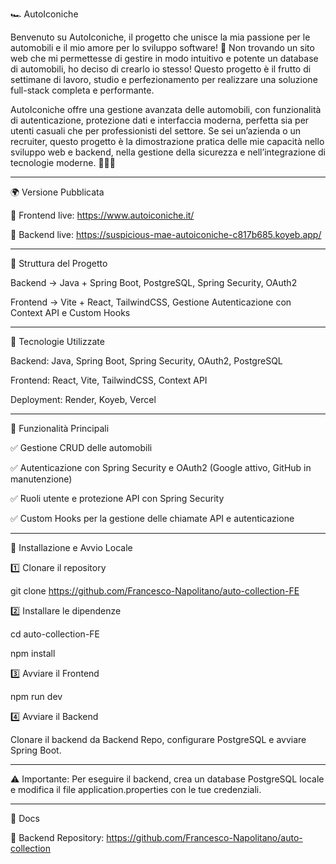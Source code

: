 🏎️ AutoIconiche

Benvenuto su AutoIconiche, il progetto che unisce la mia passione per le automobili e il mio amore per lo sviluppo software! 🚀 Non trovando un sito web che mi permettesse di gestire in modo intuitivo e potente un database di automobili, ho deciso di crearlo io stesso! Questo progetto è il frutto di settimane di lavoro, studio e perfezionamento per realizzare una soluzione full-stack completa e performante.

AutoIconiche offre una gestione avanzata delle automobili, con funzionalità di autenticazione, protezione dati e interfaccia moderna, perfetta sia per utenti casuali che per professionisti del settore. Se sei un’azienda o un recruiter, questo progetto è la dimostrazione pratica delle mie capacità nello sviluppo web e backend, nella gestione della sicurezza e nell’integrazione di tecnologie moderne. 👨🏻‍💻

---

🌍 Versione Pubblicata

🔗 Frontend live: https://www.autoiconiche.it/

🔗 Backend live: https://suspicious-mae-autoiconiche-c817b685.koyeb.app/

---

📂 Struttura del Progetto

Backend → Java + Spring Boot, PostgreSQL, Spring Security, OAuth2

Frontend → Vite + React, TailwindCSS, Gestione Autenticazione con Context API e Custom Hooks

---

🚀 Tecnologie Utilizzate

Backend: Java, Spring Boot, Spring Security, OAuth2, PostgreSQL

Frontend: React, Vite, TailwindCSS, Context API

Deployment: Render, Koyeb, Vercel

---

🔑 Funzionalità Principali

✅ Gestione CRUD delle automobili

✅ Autenticazione con Spring Security e OAuth2 (Google attivo, GitHub in manutenzione)

✅ Ruoli utente e protezione API con Spring Security

✅ Custom Hooks per la gestione delle chiamate API e autenticazione

---

🔧 Installazione e Avvio Locale

1️⃣ Clonare il repository

git clone https://github.com/Francesco-Napolitano/auto-collection-FE

2️⃣ Installare le dipendenze

cd auto-collection-FE

npm install

3️⃣ Avviare il Frontend

npm run dev

4️⃣ Avviare il Backend

Clonare il backend da Backend Repo, configurare PostgreSQL e avviare Spring Boot.

---

⚠️ Importante: Per eseguire il backend, crea un database PostgreSQL locale e modifica il file application.properties con le tue credenziali.

---

📖 Docs

🔗 Backend Repository: https://github.com/Francesco-Napolitano/auto-collection
